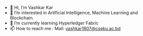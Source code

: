- 👋 Hi, I’m Vashkar Kar
- 👀 I’m interested in Artificial Intelligence, Machine Learning and Blockchain.
- 🌱 I’m currently learning Hyperledger Fabric
- 📫 How to reach me : Mail: vashkar1807@cseku.ac.bd

<!---
vashkar-07/vashkar-07 is a ✨ special ✨ repository because its `README.md` (this file) appears on your GitHub profile.
You can click the Preview link to take a look at your changes.
--->
